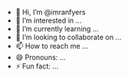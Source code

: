 - 👋 Hi, I’m @imranfyers
- 👀 I’m interested in ...
- 🌱 I’m currently learning ...
- 💞️ I’m looking to collaborate on ...
- 📫 How to reach me ...
- 😄 Pronouns: ...
- ⚡ Fun fact: ...

<!---
imranfyers/imranfyers is a ✨ special ✨ repository because its `README.md` (this file) appears on your GitHub profile.
You can click the Preview link to take a look at your changes.
--->
